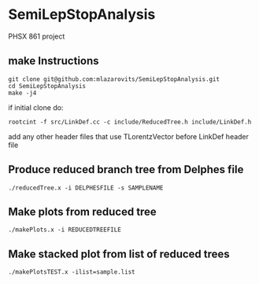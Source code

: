 # SemiLepStopAnalysis
PHSX 861 project

## make Instructions
```
git clone git@github.com:mlazarovits/SemiLepStopAnalysis.git
cd SemiLepStopAnalysis
make -j4
```
if initial clone do:
```
rootcint -f src/LinkDef.cc -c include/ReducedTree.h include/LinkDef.h
```
add any other header files that use TLorentzVector before LinkDef header file
## Produce reduced branch tree from Delphes file
```
./reducedTree.x -i DELPHESFILE -s SAMPLENAME
```
## Make plots from reduced tree
```
./makePlots.x -i REDUCEDTREEFILE
```

## Make stacked plot from list of reduced trees
```
./makePlotsTEST.x -ilist=sample.list
